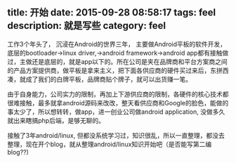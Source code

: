 title: 开始
date: 2015-09-28 08:58:17
tags: feel
description: 就是写些
category: feel
---
工作3个年头了， 沉浸在Android的世界三年， 主要做Android平板的软件开发，底层的bootloader->linux driver,->android framework->android app都有接触做过，主做还是底层的，就是app以下的。所在公司是夹在品牌商和平台方案商之间的产品方案提供商，做平板是拿来主义，把下面各供应商的硬件买过来后，东拼西凑，就成了我们的白牌平板，品牌商贴个牌子，就可以出货赚一笔。

由于自身能力，公司实力的限制，再加上下游供应商的限制，各硬件的核心技术都很难接触，最多就拿android源码来改改，整天看供应商和Google的脸色，能做的事太少了，所以想转转，做app，进一创业公司做android application, 没做多久就出来瞎搞php后端，是够无聊的。

接触了3年android/linux, 但都没系统学习过，知识很乱，所以一直整理，都没去整理，现在开个blog，就从整理android/linux知识开始吧（是否能写第二编blog??)
